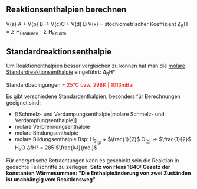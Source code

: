 

## Reaktionsenthalpien berechnen

V(a) A + V(b) B → V(c)C + V(d) D            V(x) = stöchiometrischer Koeffizient
$\Delta$<sub>R</sub>H = $\Sigma$ H<sub>Produkte</sub> - $\Sigma$ H<sub>Edukte</sub> 


## Standardreaktionsenthalpie

Um Reaktionenthalpien besser vergleichen zu können hat man die <u>molare Standardreaktionsenthalpie</u> eingeführt: $\Delta$<sub>R</sub>H°

Standardbedingungen = <span style="color:red;">25°C bzw. 298K | 1013mBar</span>

Es gibt verschiedene Standardenthalpien, besonders für Berechnungen geeignet sind: 
- [[Schmelz- und Verdampungsenthalpie|molare Schmelz- und Verdampfungsenthalpie]]
- molare Verbrennungsenthalpie
- molare Bindungsenthalpie
- molare Bildungsenthalpie
Bsp: H<sub>2<sub>(g)</sub></sub> + $\frac{1}{2}$ O<sub>(g)</sub> → $\frac{1}{2}$ H<sub>2</sub>O         $\Delta$fH° = 285 $\frac{kJ}{mol}$

Für energetische Betrachtungen kann es geschickt sein die Reaktion in gedachte Teilschritte zu zerlegen. 
**Satz von Hess 1840: Gesetz der konstanten Wärmesummen: "Die Enthalpieänderung von zwei Zuständen ist unabhängig vom Reaktionsweg"**
